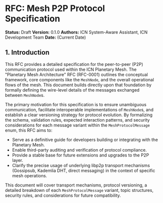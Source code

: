 # RFC: Mesh P2P Protocol Specification

**Status:** Draft
**Version:** 0.1.0
**Authors:** ICN System-Aware Assistant, ICN Development Team
**Date:** (Current Date)

## 1. Introduction

This RFC provides a detailed specification for the peer-to-peer (P2P) communication protocol used within the ICN Planetary Mesh. The "Planetary Mesh Architecture" RFC (RFC-0001) outlines the conceptual framework, core components like the `MeshNode`, and the overall operational flows of the mesh. This document builds directly upon that foundation by formally defining the wire-level details of the messages exchanged between `MeshNode`s.

The primary motivation for this specification is to ensure unambiguous communication, facilitate interoperable implementations of `MeshNode`s, and establish a clear versioning strategy for protocol evolution. By formalizing the schema, validation rules, expected interaction patterns, and security considerations for each message variant within the `MeshProtocolMessage` enum, this RFC aims to:

* Serve as a definitive guide for developers building or integrating with the Planetary Mesh.
* Enable third-party auditing and verification of protocol compliance.
* Provide a stable base for future extensions and upgrades to the P2P layer.
* Clarify the precise usage of underlying libp2p transport mechanisms (Gossipsub, Kademlia DHT, direct messaging) in the context of specific mesh operations.

This document will cover transport mechanisms, protocol versioning, a detailed breakdown of each `MeshProtocolMessage` variant, topic structures, security rules, and considerations for future compatibility. 
